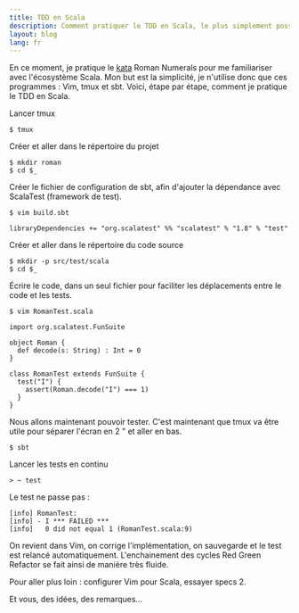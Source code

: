 ```yaml
---
title: TDD en Scala
description: Comment pratiquer le TDD en Scala, le plus simplement possible (sans IDE)
layout: blog
lang: fr
---
```

En ce moment, je pratique le [kata](http://en.wikipedia.org/wiki/Kata_%28programming%29) Roman
Numerals pour me familiariser avec l'écosystème Scala. Mon but est la simplicité, je n'utilise donc
que ces programmes : Vim, tmux et sbt. Voici, étape par étape, comment je pratique le TDD en Scala.

Lancer tmux

```
$ tmux
```

Créer et aller dans le répertoire du projet

```
$ mkdir roman
$ cd $_
```

Créer le fichier de configuration de sbt, afin d'ajouter la dépendance avec ScalaTest (framework de
test).

```
$ vim build.sbt
```

```
libraryDependencies += "org.scalatest" %% "scalatest" % "1.8" % "test"
```

Créer et aller dans le répertoire du code source

```
$ mkdir -p src/test/scala
$ cd $_
```

Écrire le code, dans un seul fichier pour faciliter les déplacements entre le code et les tests.

```
$ vim RomanTest.scala
```

```
import org.scalatest.FunSuite

object Roman {
  def decode(s: String) : Int = 0
}

class RomanTest extends FunSuite {
  test("I") {
    assert(Roman.decode("I") === 1)
  }
}
```

Nous allons maintenant pouvoir tester. C'est maintenant que tmux va être utile pour séparer l'écran
en 2 <Ctrl-b> " et aller en bas.

```
$ sbt
```

Lancer les tests en continu

```
> ~ test
```

Le test ne passe pas :

```
[info] RomanTest:
[info] - I *** FAILED ***
[info]   0 did not equal 1 (RomanTest.scala:9)
```

On revient dans Vim, on corrige l'implémentation, on sauvegarde et le test est relancé
automatiquement. L'enchainement des cycles Red Green Refactor se fait ainsi de manière très fluide.

Pour aller plus loin : configurer Vim pour Scala, essayer specs 2.

Et vous, des idées, des remarques…
